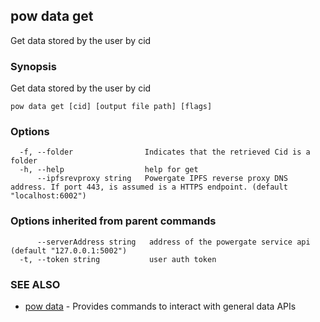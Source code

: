 ## pow data get

Get data stored by the user by cid

### Synopsis

Get data stored by the user by cid

```
pow data get [cid] [output file path] [flags]
```

### Options

```
  -f, --folder                Indicates that the retrieved Cid is a folder
  -h, --help                  help for get
      --ipfsrevproxy string   Powergate IPFS reverse proxy DNS address. If port 443, is assumed is a HTTPS endpoint. (default "localhost:6002")
```

### Options inherited from parent commands

```
      --serverAddress string   address of the powergate service api (default "127.0.0.1:5002")
  -t, --token string           user auth token
```

### SEE ALSO

-   [pow data](pow_data.md) - Provides commands to interact with general data APIs
